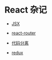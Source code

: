 # React 杂记

- [JSX](https://github.com/wfatec/notebook/tree/master/react/jsx)

- [react-router](https://github.com/wfatec/notebook/tree/master/react/react-router)

- [代码分离](https://github.com/wfatec/notebook/tree/master/react/code-split)

- [redux](https://github.com/wfatec/notebook/tree/master/react/redux)
